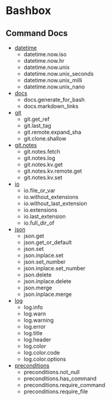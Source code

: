 # Bashbox

 ## Command Docs

 - [datetime](docs/datetime.md)
   - datetime.now.iso
   - datetime.now.hr
   - datetime.now.unix
   - datetime.now.unix_seconds
   - datetime.now.unix_milli
   - datetime.now.unix_nano
 - [docs](docs/docs.md)
   - docs.generate_for_bash
   - docs.markdown_links
 - [git](docs/git.md)
   - git.get_ref
   - git.last_tag
   - git.remote.expand_sha
   - git.clone.shallow
 - [git.notes](docs/git.notes.md)
   - git.notes.fetch
   - git.notes.log
   - git.notes.kv.get
   - git.notes.kv.remote.get
   - git.notes.kv.set
 - [io](docs/io.md)
   - io.file_or_var
   - io.without_extensions
   - io.without_last_extension
   - io.extensions
   - io.last_extension
   - io.full_dir_of
 - [json](docs/json.md)
   - json.get
   - json.get_or_default
   - json.set
   - json.inplace.set
   - json.set_number
   - json.inplace.set_number
   - json.delete
   - json.inplace.delete
   - json.merge
   - json.inplace.merge
 - [log](docs/log.md)
   - log.info
   - log.warn
   - log.warning
   - log.error
   - log.title
   - log.header
   - log.color
   - log.color.code
   - log.color.options
 - [preconditions](docs/preconditions.md)
   - preconditions.not_null
   - preconditions.has_command
   - preconditions.require_command
   - preconditions.require_file
